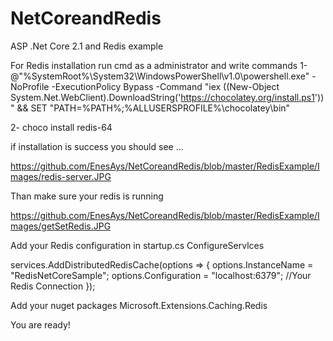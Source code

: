 # NetCoreandRedis
ASP .Net Core 2.1 and Redis example

For Redis installation run cmd as a administrator and write commands
1- @"%SystemRoot%\System32\WindowsPowerShell\v1.0\powershell.exe" -NoProfile -ExecutionPolicy Bypass -Command "iex ((New-Object System.Net.WebClient).DownloadString('https://chocolatey.org/install.ps1'))" && SET "PATH=%PATH%;%ALLUSERSPROFILE%\chocolatey\bin"

2- choco install redis-64

if installation is success you should see ...

https://github.com/EnesAys/NetCoreandRedis/blob/master/RedisExample/Images/redis-server.JPG

Than make sure your redis is running


https://github.com/EnesAys/NetCoreandRedis/blob/master/RedisExample/Images/getSetRedis.JPG

Add your Redis configuration in startup.cs ConfigureServlces 

   services.AddDistributedRedisCache(options =>
                {
                    options.InstanceName = "RedisNetCoreSample";
                    options.Configuration = "localhost:6379"; //Your Redis Connection
                });

Add your nuget packages Microsoft.Extensions.Caching.Redis

You are ready!
